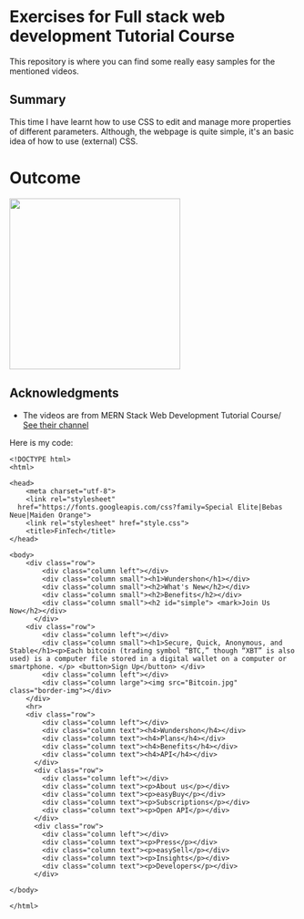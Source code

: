 # Exercises for Full stack web development Tutorial Course
This repository is where you can find some really easy samples for the mentioned videos.

## Summary

This time I have learnt how to use CSS to edit and manage more properties of different parameters. Although, the webpage is quite simple, it's an basic idea of how to use (external) CSS.


# Outcome
<img src="https://user-images.githubusercontent.com/74449345/104796320-89c7a300-57f8-11eb-9e77-8f553f3c5cae.png" width="300">

## Acknowledgments

* The videos are from MERN Stack Web Development Tutorial Course/ [See their channel](https://www.youtube.com/channel/UCDsEHTvh-YO80AZna7X7UVA)

Here is my code:
```
<!DOCTYPE html>
<html>

<head>
    <meta charset="utf-8">
    <link rel="stylesheet"
  href="https://fonts.googleapis.com/css?family=Special Elite|Bebas Neue|Maiden Orange">
    <link rel="stylesheet" href="style.css">
    <title>FinTech</title>
</head>

<body>
    <div class="row">
        <div class="column left"></div>
        <div class="column small"><h1>Wundershon</h1></div>
        <div class="column small"><h2>What's New</h2></div>
        <div class="column small"><h2>Benefits</h2></div>
        <div class="column small"><h2 id="simple"> <mark>Join Us Now</h2></div>
      </div>
    <div class="row">
        <div class="column left"></div>
        <div class="column small"><h1>Secure, Quick, Anonymous, and Stable</h1><p>Each bitcoin (trading symbol “BTC,” though “XBT” is also used) is a computer file stored in a digital wallet on a computer or smartphone. </p> <button>Sign Up</button> </div>
        <div class="column left"></div>
        <div class="column large"><img src="Bitcoin.jpg" class="border-img"></div>
    </div>
    <hr>
    <div class="row">
        <div class="column left"></div>
        <div class="column text"><h4>Wundershon</h4></div>
        <div class="column text"><h4>Plans</h4></div>
        <div class="column text"><h4>Benefits</h4></div>
        <div class="column text"><h4>API</h4></div>
      </div>
      <div class="row">
        <div class="column left"></div>
        <div class="column text"><p>About us</p></div>
        <div class="column text"><p>easyBuy</p></div>
        <div class="column text"><p>Subscriptions</p></div>
        <div class="column text"><p>Open API</p></div>
      </div>
      <div class="row">
        <div class="column left"></div>
        <div class="column text"><p>Press</p></div>
        <div class="column text"><p>easySell</p></div>
        <div class="column text"><p>Insights</p></div>
        <div class="column text"><p>Developers</p></div>
      </div>

</body>

</html>
```
